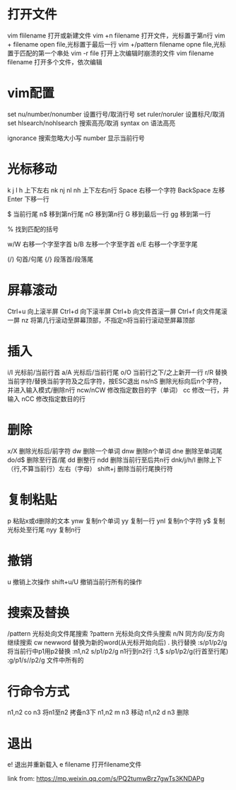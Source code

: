 # 打开文件
vim flilename       打开或新建文件
vim +n filename     打开文件，光标置于第n行
vim + filename      open file,光标置于最后一行
vim +/pattern filename  opne file,光标置于匹配的第一个串处
vim -r file         打开上次编辑时崩溃的文件
vim filename filename  打开多个文件，依次编辑

# vim配置
set nu/number/nonumber    设置行号/取消行号
set ruler/noruler         设置标尺/取消
set hlsearch/nohlsearch   搜索高亮/取消
syntax on                 语法高亮

ignorance                 搜索忽略大小写
number                    显示当前行号

# 光标移动
k j l h           上下左右
nk nj nl nh       上下左右n行
Space             右移一个字符
BackSpace         左移
Enter             下移一行

$                 当前行尾
n$                移到第n行尾
nG                移到第n行
G                 移到最后一行
gg                移到第一行

%                 找到匹配的括号

w/W               右移一个字至字首
b/B               左移一个字至字首
e/E               右移一个字至字尾

(/)               句首/句尾
{/}               段落首/段落尾

# 屏幕滚动
Ctrl+u            向上滚半屏
Ctrl+d            向下滚半屏
Ctrl+b            向文件首滚一屏
Ctrl+f            向文件尾滚一屏
nz                将第几行滚动至屏幕顶部，不指定n将当前行滚动至屏幕顶部

# 插入
i/I               光标前/当前行首
a/A               光标后/当前行尾
o/O               当前行之下/之上新开一行
r/R               替换当前字符/替换当前字符及之后字符，按ESC退出
ns/nS             删除光标向后n个字符，并进入输入模式/删除n行
ncw/nCW           修改指定数目的字（单词）
cc                修改一行，并输入
nCC               修改指定数目的行

# 删除
x/X               删除光标后/前字符
dw                删除一个单词
dnw               删除n个单词
dne               删除至单词尾
do/d$             删除至行首/尾
dd                删整行
ndd               删除当前行至后共n行
dnk/j/h/l         删除上下（行,不算当前行）左右（字母）
shift+j           删除当前行尾换行符

# 复制粘贴
p               粘贴x或d删除的文本
ynw             复制n个单词
yy              复制一行
ynl             复制n个字符
y$              复制光标处至行尾
nyy             复制n行

# 撤销
u               撤销上次操作
shift+u/U       撤销当前行所有的操作

# 搜索及替换
/pattern        光标处向文件尾搜索
?pattern        光标处向文件头搜索
n/N             同方向/反方向继续搜索
cw newword      替换为新的word(从光标开始向后)
.               执行替换
:s/p1/p2/g      将当前行中p1用p2替换
:n1,n2 s/p1/p2/g    n1行到n2行   :1,$ s/p1/p2/g(行首至行尾)
:g/p1/s//p2/g      文件中所有的

# 行命令方式
n1,n2 co n3   将n1至n2 拷备n3下
n1,n2 m n3    移动
n1,n2 d n3    删除 

# 退出
e!        退出并重新载入
e filename  打开filename文件

link from: https://mp.weixin.qq.com/s/PQ2tumwBrz7gwTs3KNDAPg

